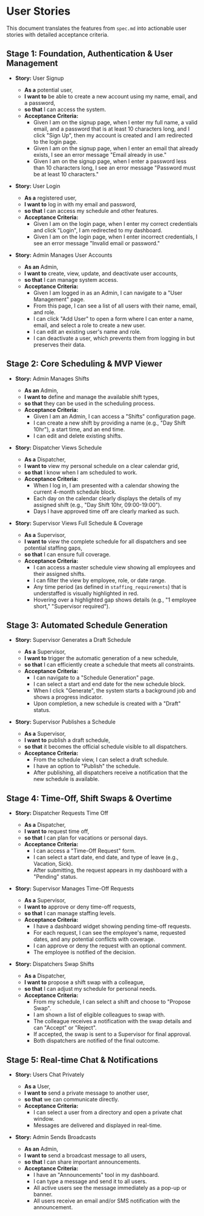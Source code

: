 # User Stories

This document translates the features from `spec.md` into actionable user stories with detailed acceptance criteria.

## Stage 1: Foundation, Authentication & User Management

*   **Story:** User Signup
    *   **As a** potential user,
    *   **I want to** be able to create a new account using my name, email, and a password,
    *   **so that** I can access the system.
    *   **Acceptance Criteria:**
        *   Given I am on the signup page, when I enter my full name, a valid email, and a password that is at least 10 characters long, and I click "Sign Up", then my account is created and I am redirected to the login page.
        *   Given I am on the signup page, when I enter an email that already exists, I see an error message "Email already in use."
        *   Given I am on the signup page, when I enter a password less than 10 characters long, I see an error message "Password must be at least 10 characters."

*   **Story:** User Login
    *   **As a** registered user,
    *   **I want to** log in with my email and password,
    *   **so that** I can access my schedule and other features.
    *   **Acceptance Criteria:**
        *   Given I am on the login page, when I enter my correct credentials and click "Login", I am redirected to my dashboard.
        *   Given I am on the login page, when I enter incorrect credentials, I see an error message "Invalid email or password."

*   **Story:** Admin Manages User Accounts
    *   **As an** Admin,
    *   **I want to** create, view, update, and deactivate user accounts,
    *   **so that** I can manage system access.
    *   **Acceptance Criteria:**
        *   Given I am logged in as an Admin, I can navigate to a "User Management" page.
        *   From this page, I can see a list of all users with their name, email, and role.
        *   I can click "Add User" to open a form where I can enter a name, email, and select a role to create a new user.
        *   I can edit an existing user's name and role.
        *   I can deactivate a user, which prevents them from logging in but preserves their data.

## Stage 2: Core Scheduling & MVP Viewer

*   **Story:** Admin Manages Shifts
    *   **As an** Admin,
    *   **I want to** define and manage the available shift types,
    *   **so that** they can be used in the scheduling process.
    *   **Acceptance Criteria:**
        *   Given I am an Admin, I can access a "Shifts" configuration page.
        *   I can create a new shift by providing a name (e.g., "Day Shift 10hr"), a start time, and an end time.
        *   I can edit and delete existing shifts.

*   **Story:** Dispatcher Views Schedule
    *   **As a** Dispatcher,
    *   **I want to** view my personal schedule on a clear calendar grid,
    *   **so that** I know when I am scheduled to work.
    *   **Acceptance Criteria:**
        *   When I log in, I am presented with a calendar showing the current 4-month schedule block.
        *   Each day on the calendar clearly displays the details of my assigned shift (e.g., "Day Shift 10hr, 09:00-19:00").
        *   Days I have approved time off are clearly marked as such.

*   **Story:** Supervisor Views Full Schedule & Coverage
    *   **As a** Supervisor,
    *   **I want to** view the complete schedule for all dispatchers and see potential staffing gaps,
    *   **so that** I can ensure full coverage.
    *   **Acceptance Criteria:**
        *   I can access a master schedule view showing all employees and their assigned shifts.
        *   I can filter the view by employee, role, or date range.
        *   Any time period (as defined in `staffing_requirements`) that is understaffed is visually highlighted in red.
        *   Hovering over a highlighted gap shows details (e.g., "1 employee short," "Supervisor required").

## Stage 3: Automated Schedule Generation

*   **Story:** Supervisor Generates a Draft Schedule
    *   **As a** Supervisor,
    *   **I want to** trigger the automatic generation of a new schedule,
    *   **so that** I can efficiently create a schedule that meets all constraints.
    *   **Acceptance Criteria:**
        *   I can navigate to a "Schedule Generation" page.
        *   I can select a start and end date for the new schedule block.
        *   When I click "Generate", the system starts a background job and shows a progress indicator.
        *   Upon completion, a new schedule is created with a "Draft" status.

*   **Story:** Supervisor Publishes a Schedule
    *   **As a** Supervisor,
    *   **I want to** publish a draft schedule,
    *   **so that** it becomes the official schedule visible to all dispatchers.
    *   **Acceptance Criteria:**
        *   From the schedule view, I can select a draft schedule.
        *   I have an option to "Publish" the schedule.
        *   After publishing, all dispatchers receive a notification that the new schedule is available.

## Stage 4: Time-Off, Shift Swaps & Overtime

*   **Story:** Dispatcher Requests Time Off
    *   **As a** Dispatcher,
    *   **I want to** request time off,
    *   **so that** I can plan for vacations or personal days.
    *   **Acceptance Criteria:**
        *   I can access a "Time-Off Request" form.
        *   I can select a start date, end date, and type of leave (e.g., Vacation, Sick).
        *   After submitting, the request appears in my dashboard with a "Pending" status.

*   **Story:** Supervisor Manages Time-Off Requests
    *   **As a** Supervisor,
    *   **I want to** approve or deny time-off requests,
    *   **so that** I can manage staffing levels.
    *   **Acceptance Criteria:**
        *   I have a dashboard widget showing pending time-off requests.
        *   For each request, I can see the employee's name, requested dates, and any potential conflicts with coverage.
        *   I can approve or deny the request with an optional comment.
        *   The employee is notified of the decision.

*   **Story:** Dispatchers Swap Shifts
    *   **As a** Dispatcher,
    *   **I want to** propose a shift swap with a colleague,
    *   **so that** I can adjust my schedule for personal needs.
    *   **Acceptance Criteria:**
        *   From my schedule, I can select a shift and choose to "Propose Swap".
        *   I am shown a list of eligible colleagues to swap with.
        *   The colleague receives a notification with the swap details and can "Accept" or "Reject".
        *   If accepted, the swap is sent to a Supervisor for final approval.
        *   Both dispatchers are notified of the final outcome.

## Stage 5: Real-time Chat & Notifications

*   **Story:** Users Chat Privately
    *   **As a** User,
    *   **I want to** send a private message to another user,
    *   **so that** we can communicate directly.
    *   **Acceptance Criteria:**
        *   I can select a user from a directory and open a private chat window.
        *   Messages are delivered and displayed in real-time.

*   **Story:** Admin Sends Broadcasts
    *   **As an** Admin,
    *   **I want to** send a broadcast message to all users,
    *   **so that** I can share important announcements.
    *   **Acceptance Criteria:**
        *   I have an "Announcements" tool in my dashboard.
        *   I can type a message and send it to all users.
        *   All active users see the message immediately as a pop-up or banner.
        *   All users receive an email and/or SMS notification with the announcement.